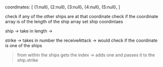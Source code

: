 coordinates: [
  {1:null},
  {2:null},
  {3:null},
  {4:null},
  {5:null},
]

check if any of the other ships are at that coordinate
check if the coordinate array is of the length of the ship array
set ship coordintaes


ship -> take in length -> 

strike -> takes in number 
the receiveAttack -> would check if the coordinate is one of the ships
  > from within the ships gets the index -> adds one and passes it to the ship.strike 